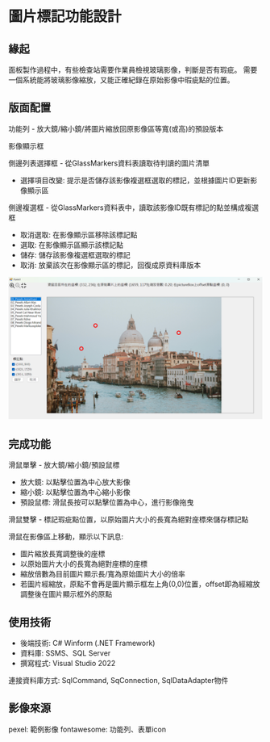 # 圖片標記功能設計

## 緣起

面板製作過程中，有些檢查站需要作業員檢視玻璃影像，判斷是否有瑕疵。
需要一個系統能將玻璃影像縮放，又能正確紀錄在原始影像中瑕疵點的位置。

## 版面配置

功能列 - 放大鏡/縮小鏡/將圖片縮放回原影像區等寬(或高)的預設版本

影像顯示框

側邊列表選擇框 - 從GlassMarkers資料表讀取待判讀的圖片清單
- 選擇項目改變: 提示是否儲存該影像複選框選取的標記，並根據圖片ID更新影像顯示區

側邊複選框 - 從GlassMarkers資料表中，讀取該影像ID既有標記的點並構成複選框
- 取消選取: 在影像顯示區移除該標記點
- 選取: 在影像顯示區顯示該標記點
- 儲存: 儲存該影像複選框選取的標記
- 取消: 放棄該次在影像顯示區的標記，回復成原資料庫版本

![750x425_default(1)](https://github.com/simonwu513/GlassExamination/blob/main/Layout.png)

## 完成功能

滑鼠單擊 - 放大鏡/縮小鏡/預設鼠標
- 放大鏡: 以點擊位置為中心放大影像
- 縮小鏡: 以點擊位置為中心縮小影像
- 預設鼠標: 滑鼠長按可以點擊位置為中心，進行影像拖曳

滑鼠雙擊 - 標記瑕疵點位置，以原始圖片大小的長寬為絕對座標來儲存標記點

滑鼠在影像區上移動，顯示以下訊息:
- 圖片縮放長寬調整後的座標
- 以原始圖片大小的長寬為絕對座標的座標
- 縮放倍數為目前圖片顯示長/寬為原始圖片大小的倍率
- 若圖片經縮放，原點不會再是圖片顯示框左上角(0,0)位置，offset即為經縮放調整後在圖片顯示框外的原點

## 使用技術

- 後端技術: C# Winform (.NET Framework)
- 資料庫: SSMS、SQL Server
- 撰寫程式: Visual Studio 2022 

連接資料庫方式: SqlCommand, SqConnection, SqlDataAdapter物件

## 影像來源
pexel: 範例影像
fontawesome: 功能列、表單icon




